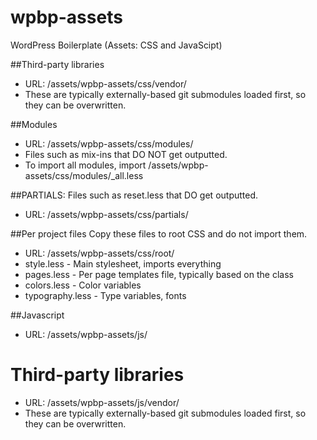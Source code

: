 wpbp-assets
===========

WordPress Boilerplate (Assets: CSS and JavaScipt)

##Third-party libraries 
- URL: /assets/wpbp-assets/css/vendor/
- These are typically externally-based git submodules loaded first, so they can be overwritten.

##Modules
- URL: /assets/wpbp-assets/css/modules/
- Files such as mix-ins that DO NOT get outputted.
- To import all modules, import /assets/wpbp-assets/css/modules/_all.less

##PARTIALS: Files such as reset.less that DO get outputted.
- URL: /assets/wpbp-assets/css/partials/

##Per project files
Copy these files to root CSS and do not import them.
- URL: /assets/wpbp-assets/css/root/
- style.less - Main stylesheet, imports everything
- pages.less - Per page templates file, typically based on the <body> class
- colors.less - Color variables
- typography.less - Type variables, fonts

##Javascript
- URL: /assets/wpbp-assets/js/

# Third-party libraries 
- URL: /assets/wpbp-assets/js/vendor/
- These are typically externally-based git submodules loaded first, so they can be overwritten.


